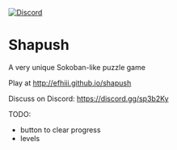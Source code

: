 [![Discord](https://img.shields.io/discord/649743579903688735?label=Discord)](https://discord.gg/sp3b2Ky)
# Shapush
A very unique Sokoban-like puzzle game

Play at http://efhiii.github.io/shapush

Discuss on Discord: https://discord.gg/sp3b2Ky

TODO:
- button to clear progress
- levels

